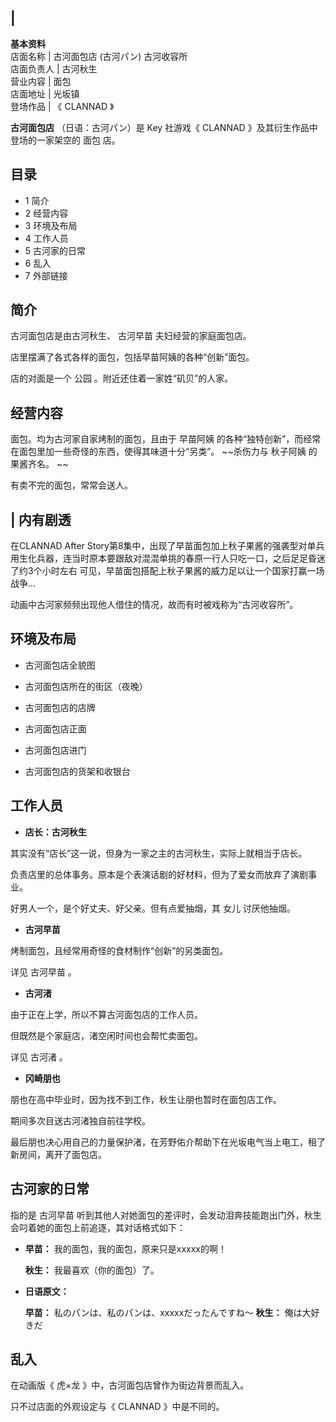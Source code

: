 |  
---  
**基本资料**  
店面名称  |  古河面包店  (古河パン)  古河收容所   
店面负责人  |  古河秋生   
营业内容  |  面包   
店面地址  |  光坂镇   
登场作品  |  《  CLANNAD  》   
  
**古河面包店** （日语：古河パン）是  Key  社游戏《  CLANNAD  》及其衍生作品中登场的一家架空的  面包  店。

##  目录

  * 1  简介 
  * 2  经营内容 
  * 3  环境及布局 
  * 4  工作人员 
  * 5  古河家的日常 
  * 6  乱入 
  * 7  外部链接 

##  简介

古河面包店是由古河秋生、  古河早苗  夫妇经营的家庭面包店。

店里摆满了各式各样的面包，包括早苗阿姨的各种“创新”面包。

店的对面是一个  公园  。附近还住着一家姓“矶贝”的人家。

##  经营内容

面包。均为古河家自家烤制的面包，且由于  早苗阿姨  的各种“独特创新”，而经常在面包里加一些奇怪的东西，使得其味道十分“另类”。 ~~杀伤力与 秋子阿姨
的果酱齐名。 ~~

有卖不完的面包，常常会送人。

|  内有剧透  
---  
在CLANNAD After
Story第8集中，出现了早苗面包加上秋子果酱的强袭型对单兵用生化兵器，连当时原本要跟敌对混混单挑的春原一行人只吃一口，之后足足昏迷了约3个小时左右
可见，早苗面包搭配上秋子果酱的威力足以让一个国家打赢一场战争... </br>  
  
动画中古河家频频出现他人借住的情况，故而有时被戏称为“古河收容所”。

##  环境及布局

  * 古河面包店全貌图 

  * 古河面包店所在的街区（夜晚） 

  * 古河面包店的店牌 

  * 古河面包店正面 

  * 古河面包店进门 

  * 古河面包店的货架和收银台 

##  工作人员

  * **店长：古河秋生**

其实没有“店长”这一说，但身为一家之主的古河秋生，实际上就相当于店长。

负责店里的总体事务。原本是个表演话剧的好材料，但为了爱女而放弃了演剧事业。

好男人一个，是个好丈夫、好父亲。但有点爱抽烟，其  女儿  讨厌他抽烟。

  * **古河早苗**

烤制面包，且经常用奇怪的食材制作“创新”的另类面包。

详见  古河早苗  。

  * **古河渚**

由于正在上学，所以不算古河面包店的工作人员。

但既然是个家庭店，渚空闲时间也会帮忙卖面包。

详见  古河渚  。

  * **冈崎朋也**

朋也在高中毕业时，因为找不到工作，秋生让朋也暂时在面包店工作。

期间多次目送古河渚独自前往学校。

最后朋也决心用自己的力量保护渚，在芳野佑介帮助下在光坂电气当上电工，租了新房间，离开了面包店。

##  古河家的日常

指的是  古河早苗  听到其他人对她面包的差评时，会发动泪奔技能跑出门外，秋生会叼着她的面包上前追逐，其对话格式如下：

  * **早苗：** 我的面包，我的面包，原来只是xxxxx的啊！ 

     **秋生：** 我最喜欢（你的面包）了。 

  * **日语原文：**

     **早苗：** 私のパンは、私のパンは、xxxxxだったんですね～ 
     **秋生：** 俺は大好きだ 

##  乱入

在动画版《  虎×龙  》中，古河面包店曾作为街边背景而乱入。

只不过店面的外观设定与《  CLANNAD  》中是不同的。